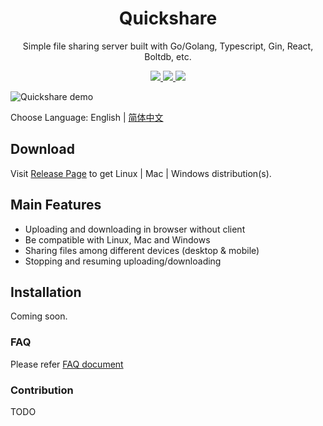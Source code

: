 <h1 align="center">
  Quickshare
</h1>
<p align="center">
  Simple file sharing server built with Go/Golang, Typescript, Gin, React, Boltdb, etc.
</p>
<p align="center">
  <a href="https://travis-ci.org/ihexxa/quickshare">
    <img src="https://travis-ci.org/ihexxa/quickshare.svg?branch=main" />
  </a>
  <a href="https://goreportcard.com/report/github.com/ihexxa/quickshare">
    <img src="https://goreportcard.com/badge/github.com/ihexxa/quickshare" />
  </a>
  <a href="https://gitter.im/quickshare/Lobby?utm_source=share-link&utm_medium=link&utm_campaign=share-link">
    <img src="https://badges.gitter.im/Join%20Chat.svg" />
  </a>
<p>

![Quickshare demo](./demo.jpg)

Choose Language: English | [简体中文](./docs/README_zh-cn.md)

## Download

Visit [Release Page](https://github.com/ihexxa/quickshare/releases) to get Linux | Mac | Windows distribution(s).

## Main Features

- Uploading and downloading in browser without client
- Be compatible with Linux, Mac and Windows
- Sharing files among different devices (desktop & mobile)
- Stopping and resuming uploading/downloading 

## Installation

Coming soon.

### FAQ

Please refer [FAQ document](./docs/FAQ_en-us.md)

### Contribution

TODO
